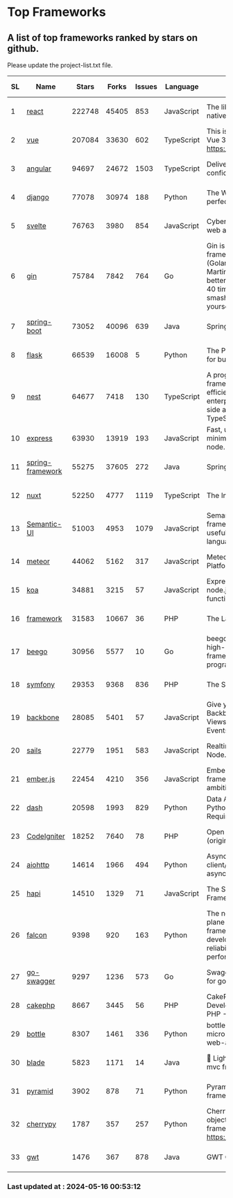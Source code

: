 # Top Frameworks
## A list of top frameworks ranked by stars on github.  
Please update the project-list.txt file.

| SL| Name  | Stars| Forks| Issues | Language | Description | Last Commit |
| --| ------| -----| ---- | ------ | -------- | ----------- | ----------- |
| 1 | [react](https://github.com/facebook/react) | 222748 | 45405 | 853 | JavaScript | The library for web and native user interfaces. | 2024-05-16 00:43:42 |
| 2 | [vue](https://github.com/vuejs/vue) | 207084 | 33630 | 602 | TypeScript | This is the repo for Vue 2. For Vue 3, go to https://github.com/vuejs/core | 2023-12-31 13:23:55 |
| 3 | [angular](https://github.com/angular/angular) | 94697 | 24672 | 1503 | TypeScript | Deliver web apps with confidence 🚀 | 2024-05-15 23:04:23 |
| 4 | [django](https://github.com/django/django) | 77078 | 30974 | 188 | Python | The Web framework for perfectionists with deadlines. | 2024-05-15 10:02:45 |
| 5 | [svelte](https://github.com/sveltejs/svelte) | 76763 | 3980 | 854 | JavaScript | Cybernetically enhanced web apps | 2024-05-15 21:17:55 |
| 6 | [gin](https://github.com/gin-gonic/gin) | 75784 | 7842 | 764 | Go | Gin is a HTTP web framework written in Go (Golang). It features a Martini-like API with much better performance -- up to 40 times faster. If you need smashing performance, get yourself some Gin. | 2024-05-14 02:25:54 |
| 7 | [spring-boot](https://github.com/spring-projects/spring-boot) | 73052 | 40096 | 639 | Java | Spring Boot | 2024-05-14 08:33:52 |
| 8 | [flask](https://github.com/pallets/flask) | 66539 | 16008 | 5 | Python | The Python micro framework for building web applications. | 2024-05-11 15:40:26 |
| 9 | [nest](https://github.com/nestjs/nest) | 64677 | 7418 | 130 | TypeScript | A progressive Node.js framework for building efficient, scalable, and enterprise-grade server-side applications with TypeScript/JavaScript 🚀 | 2024-05-14 06:44:06 |
| 10 | [express](https://github.com/expressjs/express) | 63930 | 13919 | 193 | JavaScript | Fast, unopinionated, minimalist web framework for node. | 2024-05-14 02:31:23 |
| 11 | [spring-framework](https://github.com/spring-projects/spring-framework) | 55275 | 37605 | 272 | Java | Spring Framework | 2024-05-15 20:19:20 |
| 12 | [nuxt](https://github.com/nuxt/nuxt) | 52250 | 4777 | 1119 | TypeScript | The Intuitive Vue Framework. | 2024-05-15 11:17:07 |
| 13 | [Semantic-UI](https://github.com/Semantic-Org/Semantic-UI) | 51003 | 4953 | 1079 | JavaScript | Semantic is a UI component framework based around useful principles from natural language. | 2023-01-11 17:05:32 |
| 14 | [meteor](https://github.com/meteor/meteor) | 44062 | 5162 | 317 | JavaScript | Meteor, the JavaScript App Platform | 2024-05-15 19:06:35 |
| 15 | [koa](https://github.com/koajs/koa) | 34881 | 3215 | 57 | JavaScript | Expressive middleware for node.js using ES2017 async functions | 2024-04-22 06:25:10 |
| 16 | [framework](https://github.com/laravel/framework) | 31583 | 10667 | 36 | PHP | The Laravel Framework. | 2024-05-15 13:54:27 |
| 17 | [beego](https://github.com/beego/beego) | 30956 | 5577 | 10 | Go | beego is an open-source, high-performance web framework for the Go programming language. | 2024-05-15 14:10:56 |
| 18 | [symfony](https://github.com/symfony/symfony) | 29353 | 9368 | 836 | PHP | The Symfony PHP framework | 2024-05-15 08:46:17 |
| 19 | [backbone](https://github.com/jashkenas/backbone) | 28085 | 5401 | 57 | JavaScript | Give your JS App some Backbone with Models, Views, Collections, and Events | 2024-03-06 23:22:47 |
| 20 | [sails](https://github.com/balderdashy/sails) | 22779 | 1951 | 583 | JavaScript | Realtime MVC Framework for Node.js | 2024-05-15 20:11:48 |
| 21 | [ember.js](https://github.com/emberjs/ember.js) | 22454 | 4210 | 356 | JavaScript | Ember.js - A JavaScript framework for creating ambitious web applications | 2024-05-14 19:04:27 |
| 22 | [dash](https://github.com/plotly/dash) | 20598 | 1993 | 829 | Python | Data Apps & Dashboards for Python. No JavaScript Required. | 2024-05-15 19:22:03 |
| 23 | [CodeIgniter](https://github.com/bcit-ci/CodeIgniter) | 18252 | 7640 | 78 | PHP | Open Source PHP Framework (originally from EllisLab) | 2024-03-20 03:51:42 |
| 24 | [aiohttp](https://github.com/aio-libs/aiohttp) | 14614 | 1966 | 494 | Python | Asynchronous HTTP client/server framework for asyncio and Python | 2024-05-13 10:50:44 |
| 25 | [hapi](https://github.com/hapijs/hapi) | 14510 | 1329 | 71 | JavaScript | The Simple, Secure Framework Developers Trust | 2024-04-09 14:33:32 |
| 26 | [falcon](https://github.com/falconry/falcon) | 9398 | 920 | 163 | Python | The no-magic web data plane API and microservices framework for Python developers, with a focus on reliability, correctness, and performance at scale. | 2024-05-07 19:30:52 |
| 27 | [go-swagger](https://github.com/go-swagger/go-swagger) | 9297 | 1236 | 573 | Go | Swagger 2.0 implementation for go | 2024-05-13 17:21:38 |
| 28 | [cakephp](https://github.com/cakephp/cakephp) | 8667 | 3445 | 56 | PHP | CakePHP: The Rapid Development Framework for PHP - Official Repository | 2024-05-13 13:54:00 |
| 29 | [bottle](https://github.com/bottlepy/bottle) | 8307 | 1461 | 336 | Python | bottle.py is a fast and simple micro-framework for python web-applications. | 2024-01-03 22:31:48 |
| 30 | [blade](https://github.com/lets-blade/blade) | 5823 | 1171 | 14 | Java | :rocket: Lightning fast and elegant mvc framework for Java8 | 2023-06-16 05:18:49 |
| 31 | [pyramid](https://github.com/Pylons/pyramid) | 3902 | 878 | 71 | Python | Pyramid - A Python web framework | 2024-03-03 23:38:59 |
| 32 | [cherrypy](https://github.com/cherrypy/cherrypy) | 1787 | 357 | 257 | Python | CherryPy is a pythonic, object-oriented HTTP framework.      https://cherrypy.dev | 2024-04-22 23:41:04 |
| 33 | [gwt](https://github.com/gwtproject/gwt) | 1476 | 367 | 878 | Java | GWT Open Source Project | 2024-05-12 19:01:43 |

### Last updated at : 2024-05-16 00:53:12
